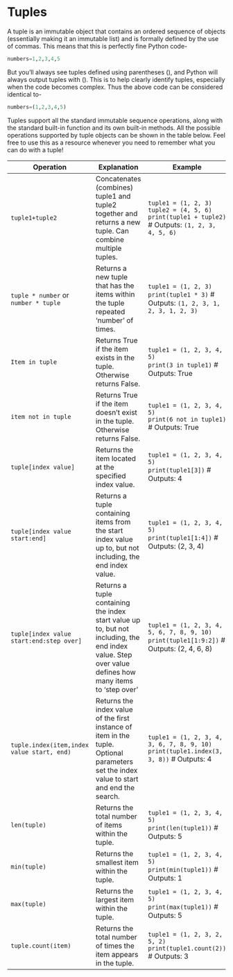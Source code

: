 # Tuples

A tuple is an immutable object that contains an ordered sequence of objects (essentially making it an immutable list) and is formally defined by the use of commas. This means that this is perfectly fine Python code-

```Python
numbers=1,2,3,4,5
```

But you’ll always see tuples defined using parentheses (), and Python will always output tuples with (). This is to help clearly identify tuples, especially when the code becomes complex. Thus the above code can be considered identical to-

```Python
numbers=(1,2,3,4,5)
```

Tuples support all the standard immutable sequence operations, along with the standard built-in function and its own built-in methods. All the possible operations supported by tuple objects can be shown in the table below. Feel free to use this as a resource whenever you need to remember what you can do with a tuple!

| Operation | Explanation | Example |
|-----------|-------------|---------|
| `tuple1+tuple2` | Concatenates (combines) tuple1 and tuple2 together and returns a new tuple. Can combine multiple tuples. | `tuple1 = (1, 2, 3)`<br />`tuple2 = (4, 5, 6)`<br />`print(tuple1 + tuple2)`  # Outputs: `(1, 2, 3, 4, 5, 6)` |
| `tuple * number` or `number * tuple` | Returns a new tuple that has the items within the tuple repeated ‘number’ of times. | `tuple1 = (1, 2, 3)`<br />`print(tuple1 * 3)`  # Outputs: `(1, 2, 3, 1, 2, 3, 1, 2, 3)` |
| `Item in tuple` | Returns True if the item exists in the tuple. Otherwise returns False. | `tuple1 = (1, 2, 3, 4, 5)`<br />`print(3 in tuple1)`  # Outputs: True |
| `item not in tuple` | Returns True if the item doesn’t exist in the tuple. Otherwise returns False. | `tuple1 = (1, 2, 3, 4, 5)`<br />`print(6 not in tuple1)`  # Outputs: True |
| `tuple[index value]` | Returns the item located at the specified index value. | `tuple1 = (1, 2, 3, 4, 5)`<br />`print(tuple1[3])`  # Outputs: 4 |
| `tuple[index value start:end]` | Returns a tuple containing items from the start index value up to, but not including, the end index value. | `tuple1 = (1, 2, 3, 4, 5)`<br />`print(tuple1[1:4])`  # Outputs: (2, 3, 4) |
| `tuple[index value start:end:step over]` | Returns a tuple containing the index start value up to, but not including, the end index value. Step over value defines how many items to ‘step over’ | `tuple1 = (1, 2, 3, 4, 5, 6, 7, 8, 9, 10)`<br />`print(tuple1[1:9:2])`  # Outputs: (2, 4, 6, 8) |
| `tuple.index(item,index value start, end)` | Returns the index value of the first instance of item in the tuple. Optional parameters set the index value to start and end the search. | `tuple1 = (1, 2, 3, 4, 3, 6, 7, 8, 9, 10)`<br />`print(tuple1.index(3, 3, 8))`  # Outputs: 4 |
| `len(tuple)` | Returns the total number of items within the tuple. | `tuple1 = (1, 2, 3, 4, 5)`<br />`print(len(tuple1))`  # Outputs: 5 |
| `min(tuple)` | Returns the smallest item within the tuple. | `tuple1 = (1, 2, 3, 4, 5)`<br />`print(min(tuple1))`  # Outputs: 1 |
| `max(tuple)` | Returns the largest item within the tuple. | `tuple1 = (1, 2, 3, 4, 5)`<br />`print(max(tuple1))`  # Outputs: 5 |
| `tuple.count(item)` | Returns the total number of times the item appears in the tuple. | `tuple1 = (1, 2, 3, 2, 5, 2)`<br />`print(tuple1.count(2))`  # Outputs: 3 |